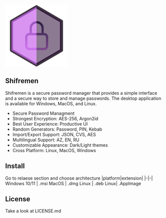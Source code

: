 <img src="src/assets/logo.png" width="200"/>

## Shifremen

Shifremen is a secure password manager that provides a simple interface and a secure way to store and manage passwords. The desktop application is available for Windows, MacOS, and Linux.

- Secure Password Managment
- Strongest Encryption: AES-256, Argon2id
- Best User Experience: Productive UI
- Random Generators: Password, PIN, Kebab
- Import/Export Support: JSON, CVS, AES
- Multilingual Support: AZ, EN, RU
- Customizable Appearance: Dark/Light themes
- Cross Platform: Linux, MacOS, Windows

## Install
Go to relaese section and choose architecture 
|platform|extension|
|-|-|
Windows 10/11 | .msi
MacOS | .dmg 
Linux | .deb 
Linux| .AppImage

## License
Take a look at LICENSE.md
